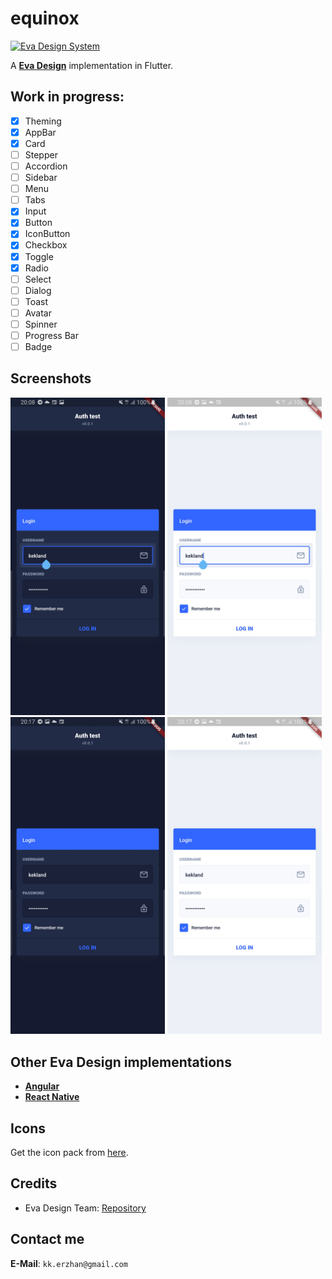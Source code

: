 # equinox 
[<img src="https://i.imgur.com/oMcxwZ0.png" alt="Eva Design System" height="20px" />](https://eva.design)

A [**Eva Design**](https://eva.design) implementation in Flutter.

## Work in progress:

- [x] Theming
- [x] AppBar
- [x] Card
- [ ] Stepper
- [ ] Accordion
- [ ] Sidebar
- [ ] Menu
- [ ] Tabs
- [x] Input
- [x] Button
- [x] IconButton
- [x] Checkbox
- [x] Toggle
- [x] Radio
- [ ] Select
- [ ] Dialog
- [ ] Toast
- [ ] Avatar
- [ ] Spinner
- [ ] Progress Bar
- [ ] Badge

## Screenshots

<p float="left">
  <img src="./screenshots/1.jpg" width="49%" />
  <img src="./screenshots/2.jpg" width="49%" />
  <img src="./screenshots/3.jpg" width="49%" />
  <img src="./screenshots/4.jpg" width="49%" /> 
</p>


## Other Eva Design implementations

- [**Angular**](https://github.com/akveo/nebular)
- [**React Native**](https://github.com/akveo/react-native-ui-kitten)

## Icons

Get the icon pack from [here](https://github.com/piyushmaurya23/eva_icons_flutter).

## Credits

- Eva Design Team: [Repository](https://github.com/eva-design/eva)

## Contact me

**E-Mail**: `kk.erzhan@gmail.com`